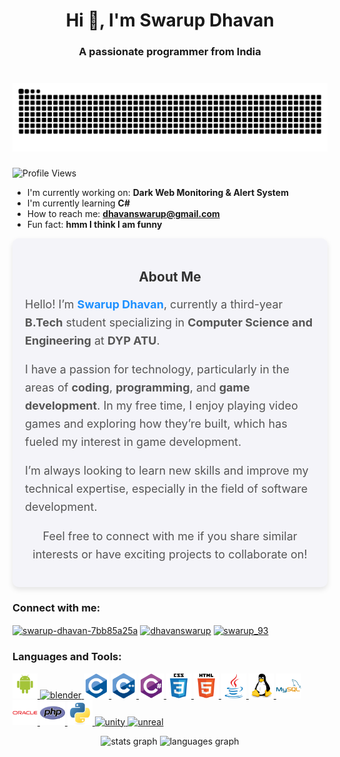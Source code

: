 <h1 align="center">Hi 👋, I'm Swarup Dhavan</h1>
<h3 align="center">A passionate programmer from India</h3>

###

<br clear="both">

<img src="https://raw.githubusercontent.com/swarup-93/swarup-93/output/snake.svg" alt="Snake animation" />

###

<p align="left">
  <img src="https://komarev.com/ghpvc/?username=swarup-93&label=Profile%20views&color=0e75b6&style=flat" alt="Profile Views">
</p>
<ul>
  <li> I'm currently working on: <strong>Dark Web Monitoring & Alert System</strong> </li>
  <li> I'm currently learning <strong>C#</strong> </li>
  <li> How to reach me: <a href="mailto:dhavanswarup@gmail.com"><strong>dhavanswarup@gmail.com</strong></a> </li>
  <li> Fun fact: <strong>hmm I think I am funny</strong> </li>
</ul>

<div style="background-color: #f4f4f9; padding: 20px; border-radius: 10px; max-width: 600px; margin: auto; box-shadow: 0 4px 8px rgba(0, 0, 0, 0.1);">
  <h2 style="text-align: center; color: #333;">About Me</h2>
  
  <p style="font-size: 18px; color: #555; line-height: 1.6;">
    Hello! I’m <strong style="color: #1e90ff;">Swarup Dhavan</strong>, currently a third-year <strong>B.Tech</strong> student specializing in <strong>Computer Science and Engineering</strong> at <strong>DYP ATU</strong>.
  </p>
  
  <p style="font-size: 18px; color: #555; line-height: 1.6;">
    I have a passion for technology, particularly in the areas of <strong>coding</strong>, <strong>programming</strong>, and <strong>game development</strong>. In my free time, I enjoy playing video games and exploring how they’re built, which has fueled my interest in game development.
  </p>
  
  <p style="font-size: 18px; color: #555; line-height: 1.6;">
    I’m always looking to learn new skills and improve my technical expertise, especially in the field of software development.
  </p>
  
  <p style="font-size: 18px; color: #555; line-height: 1.6; text-align: center;">
    Feel free to connect with me if you share similar interests or have exciting projects to collaborate on!
  </p>
</div>


<h3 align="left">Connect with me:</h3>
<p align="left">
<a href="https://linkedin.com/in/swarup-dhavan-7bb85a25a" target="blank"><img align="center" src="https://raw.githubusercontent.com/rahuldkjain/github-profile-readme-generator/master/src/images/icons/Social/linked-in-alt.svg" alt="swarup-dhavan-7bb85a25a" height="30" width="40" /></a>
<a href="https://www.hackerrank.com/dhavanswarup" target="blank"><img align="center" src="https://raw.githubusercontent.com/rahuldkjain/github-profile-readme-generator/master/src/images/icons/Social/hackerrank.svg" alt="dhavanswarup" height="30" width="40" /></a>
<a href="https://www.leetcode.com/swarup_93" target="blank"><img align="center" src="https://raw.githubusercontent.com/rahuldkjain/github-profile-readme-generator/master/src/images/icons/Social/leet-code.svg" alt="swarup_93" height="30" width="40" /></a>
</p>

<h3 align="left">Languages and Tools:</h3>
<p align="left"> <a href="https://developer.android.com" target="_blank" rel="noreferrer"> <img src="https://raw.githubusercontent.com/devicons/devicon/master/icons/android/android-original-wordmark.svg" alt="android" width="40" height="40"/> </a> <a href="https://www.blender.org/" target="_blank" rel="noreferrer"> <img src="https://download.blender.org/branding/community/blender_community_badge_white.svg" alt="blender" width="40" height="40"/> </a> <a href="https://www.cprogramming.com/" target="_blank" rel="noreferrer"> <img src="https://raw.githubusercontent.com/devicons/devicon/master/icons/c/c-original.svg" alt="c" width="40" height="40"/> </a> <a href="https://www.w3schools.com/cpp/" target="_blank" rel="noreferrer"> <img src="https://raw.githubusercontent.com/devicons/devicon/master/icons/cplusplus/cplusplus-original.svg" alt="cplusplus" width="40" height="40"/> </a> <a href="https://www.w3schools.com/cs/" target="_blank" rel="noreferrer"> <img src="https://raw.githubusercontent.com/devicons/devicon/master/icons/csharp/csharp-original.svg" alt="csharp" width="40" height="40"/> </a> <a href="https://www.w3schools.com/css/" target="_blank" rel="noreferrer"> <img src="https://raw.githubusercontent.com/devicons/devicon/master/icons/css3/css3-original-wordmark.svg" alt="css3" width="40" height="40"/> </a> <a href="https://www.w3.org/html/" target="_blank" rel="noreferrer"> <img src="https://raw.githubusercontent.com/devicons/devicon/master/icons/html5/html5-original-wordmark.svg" alt="html5" width="40" height="40"/> </a> <a href="https://www.java.com" target="_blank" rel="noreferrer"> <img src="https://raw.githubusercontent.com/devicons/devicon/master/icons/java/java-original.svg" alt="java" width="40" height="40"/> </a> <a href="https://www.linux.org/" target="_blank" rel="noreferrer"> <img src="https://raw.githubusercontent.com/devicons/devicon/master/icons/linux/linux-original.svg" alt="linux" width="40" height="40"/> </a> <a href="https://www.mysql.com/" target="_blank" rel="noreferrer"> <img src="https://raw.githubusercontent.com/devicons/devicon/master/icons/mysql/mysql-original-wordmark.svg" alt="mysql" width="40" height="40"/> </a> <a href="https://www.oracle.com/" target="_blank" rel="noreferrer"> <img src="https://raw.githubusercontent.com/devicons/devicon/master/icons/oracle/oracle-original.svg" alt="oracle" width="40" height="40"/> </a> <a href="https://www.php.net" target="_blank" rel="noreferrer"> <img src="https://raw.githubusercontent.com/devicons/devicon/master/icons/php/php-original.svg" alt="php" width="40" height="40"/> </a> <a href="https://www.python.org" target="_blank" rel="noreferrer"> <img src="https://raw.githubusercontent.com/devicons/devicon/master/icons/python/python-original.svg" alt="python" width="40" height="40"/> </a> <a href="https://unity.com/" target="_blank" rel="noreferrer"> <img src="https://www.vectorlogo.zone/logos/unity3d/unity3d-icon.svg" alt="unity" width="40" height="40"/> </a> <a href="https://unrealengine.com/" target="_blank" rel="noreferrer"> <img src="https://raw.githubusercontent.com/kenangundogan/fontisto/036b7eca71aab1bef8e6a0518f7329f13ed62f6b/icons/svg/brand/unreal-engine.svg" alt="unreal" width="40" height="40"/> </a> </p>

<div align="center">
  <img src="https://github-readme-stats.vercel.app/api?username=swarup-93&hide_title=false&hide_rank=false&show_icons=true&include_all_commits=true&count_private=true&disable_animations=false&theme=dracula&locale=en&hide_border=false" height="150" alt="stats graph"  />
  <img src="https://github-readme-stats.vercel.app/api/top-langs?username=swarup-93&locale=en&hide_title=false&layout=compact&card_width=320&langs_count=5&theme=dracula&hide_border=false" height="150" alt="languages graph"  />
</div>
